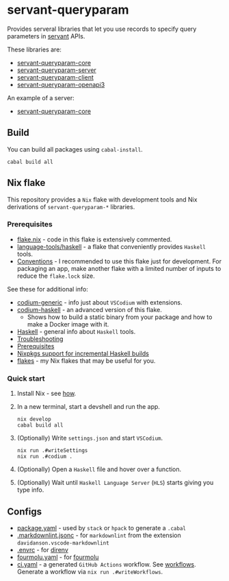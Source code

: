# servant-queryparam

Provides serveral libraries that let you use records to specify query parameters in [servant](https://hackage.haskell.org/package/servant) APIs.

These libraries are:

- [servant-queryparam-core](./servant-queryparam-core)
- [servant-queryparam-server](./servant-queryparam-server)
- [servant-queryparam-client](./servant-queryparam-client)
- [servant-queryparam-openapi3](./servant-queryparam-openapi3)

An example of a server:

- [servant-queryparam-core](./servant-queryparam-example)

## Build

You can build all packages using `cabal-install`.

```console
cabal build all
```

## Nix flake

This repository provides a `Nix` flake with development tools and Nix derivations of `servant-queryparam-*` libraries.

### Prerequisites

- [flake.nix](./flake.nix) - code in this flake is extensively commented.
- [language-tools/haskell](https://github.com/deemp/flakes/blob/main/language-tools/haskell/flake.nix) - a flake that conveniently provides `Haskell` tools.
- [Conventions](https://github.com/deemp/flakes/blob/main/README/Conventions.md#dev-tools) - I recommended to use this flake just for development. For packaging an app, make another flake with a limited number of inputs to reduce the `flake.lock` size.

See these for additional info:

- [codium-generic](https://github.com/deemp/flakes/tree/main/templates/codium/generic#readme) - info just about `VSCodium` with extensions.
- [codium-haskell](https://github.com/deemp/flakes/tree/main/templates/codium/haskell#readme) - an advanced version of this flake.
  - Shows how to build a static binary from your package and how to make a Docker image with it.
- [Haskell](https://github.com/deemp/flakes/blob/main/README/Haskell.md) - general info about `Haskell` tools.
- [Troubleshooting](https://github.com/deemp/flakes/blob/main/README/Troubleshooting.md)
- [Prerequisites](https://github.com/deemp/flakes#prerequisites)
- [Nixpkgs support for incremental Haskell builds](https://www.haskellforall.com/2022/12/nixpkgs-support-for-incremental-haskell.html)
- [flakes](https://github.com/deemp/flakes#readme) - my Nix flakes that may be useful for you.

### Quick start

1. Install Nix - see [how](https://github.com/deemp/flakes/blob/main/README/InstallNix.md).

1. In a new terminal, start a devshell and run the app.

    ```console
    nix develop
    cabal build all
    ```

1. (Optionally) Write `settings.json` and start `VSCodium`.

    ```console
    nix run .#writeSettings
    nix run .#codium .
    ```

1. (Optionally) Open a `Haskell` file and hover over a function.

1. (Optionally) Wait until `Haskell Language Server` (`HLS`) starts giving you type info.

## Configs

- [package.yaml](./package.yaml) - used by `stack` or `hpack` to generate a `.cabal`
- [.markdownlint.jsonc](./.markdownlint.jsonc) - for `markdownlint` from the extension `davidanson.vscode-markdownlint`
- [.envrc](./.envrc) - for [direnv](https://github.com/direnv/direnv)
- [fourmolu.yaml](./fourmolu.yaml) - for [fourmolu](https://github.com/fourmolu/fourmolu#configuration)
- [ci.yaml](.github/workflows/ci.yaml) - a generated `GitHub Actions` workflow. See [workflows](https://github.com/deemp/flakes/tree/main/workflows). Generate a workflow via `nix run .#writeWorkflows`.

